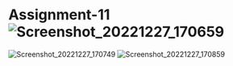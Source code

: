 # Assignment-11![Screenshot_20221227_170659](https://user-images.githubusercontent.com/105600674/209662802-0c9daa78-4444-4697-bf0d-bb9136c9fee6.png)
![Screenshot_20221227_170749](https://user-images.githubusercontent.com/105600674/209662809-bc6ebf9d-0037-428c-9728-b9c7ae08f48a.png)
![Screenshot_20221227_170859](https://user-images.githubusercontent.com/105600674/209662817-4b21808e-7e97-48fb-947f-6e65f92cdd18.png)
